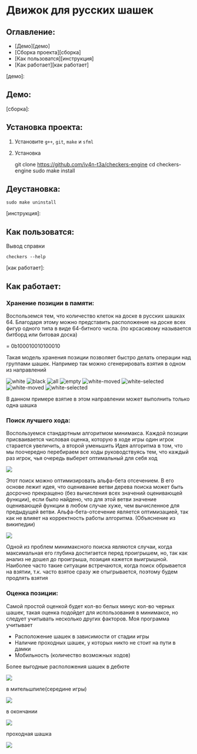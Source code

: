 # Движок для русских шашек

## Oглавление:

* [Демо][демо]
* [Сборка проекта][сборка]
* [Как пользоватся][инструкция]
* [Как работает][как работает]

[демо]:
## Демо:

[сборка]:
## Установка проекта:

1. Установите `g++`, `git`, `make` и `sfml`
2. Установка

	git clone https://github.com/iv4n-t3a/checkers-engine
	cd checkers-engine
	sudo make install

## Деустановка:

	sudo make uninstall

[инструкция]:
## Как пользоватся:

Вывод справки

	checkers --help

[как работает]:
## Как работает:

### Хранение позиции в памяти:

Воспольземся тем, что количество клеток на доске в русских шашках 64.
Благодаря этому можно представить расположение на доске всех фигур одного типа в виде 64-битного числа.
(по крсасивому называется битборд или битовая доска)

[](img/bitboard-demo/bitboard.png)

= 0b100010010100010

Такая модель хранения позиции позволяет быстро делать операции над группами шашек.
Например так можно сгенерировать взятия в одном из направлений

![white](img/bitboard-demo/white.png "white")
![black](img/bitboard-demo/black.png "black")
![all](img/bitboard-demo/all.png "all = white | black")
![empty](img/bitboard-demo/empty.png "empty = ~all")
![white-moved](img/bitboard-demo/white-moved.png "white_moved = white << 7")
![white-selected](img/bitboard-demo/white-selected.png "white_selected = white_moved & black")
![white-moved](img/bitboard-demo/subfinal-attackers.png "white_moved = white_selected << 7")
![white-selected](img/bitboard-demo/white-finished.png "white_selected = white_moved & empty")

В данном примере взятие в этом направлении может выполнить только одна шашка

### Поиск лучшего хода:

Воспользуемся стандартным алгоритмом минимакса.
Каждой позиции присваивается числовая оценка, которую в ходе игры один игрок старается увеличить, а второй уменьшить
Идея алгоритма в том, что мы поочередно перебираем все ходы руководствуясь тем, что каждый раз игрок, чья очередь выберет оптимальный для себя ход

![](img/search-demo/minmax.png)

Этот поиск можно оптимизировать альфа-бета отсечением.
В его основе лежит идея, что оценивание ветви дерева поиска может быть досрочно прекращено
(без вычисления всех значений оценивающей функции),
если было найдено, что для этой ветви значение оценивающей функции в любом случае хуже, чем вычисленное для предыдущей ветви.
Альфа-бета-отсечение является оптимизацией, так как не влияет на корректность работы алгоритма.
(Объяснение из википедии)

![](img/search-demo/alpha-beta.png)

Одной из проблем минимаксного поиска являются случаи, когда максимальная его глубина достигается перед проигрышем,
но, так как анализ не дошел до проигрыша, позиция кажется выигрышной.
Наиболее часто такие ситуации встречаются, когда поиск обрывается на взятии, т.к. часто взятое сразу же отыгрывается, поэтому будем продлять взятия

### Оценка позиции:

Самой простой оценкой будет кол-во белых минус кол-во черных шашек, такая оценка подойдет для использования в минимаксе, но следует учитывать несколько других факторов.
Моя программа учитывает

* Расположение шашек в зависимости от стадии игры
* Наличие проходных шашек, у которых никто не стоит на пути в дамки
* Мобильность (количество возможных ходов)

Более выгодные расположения шашек в дебюте

![](img/evaluation-demo/opening.png)

в мительшпиле(середине игры)

![](img/evaluation-demo/midlegame.png)

в окончании

![](img/evaluation-demo/endgame.png)

проходная шашка

![](img/evaluation-demo/passed-disc.png)
